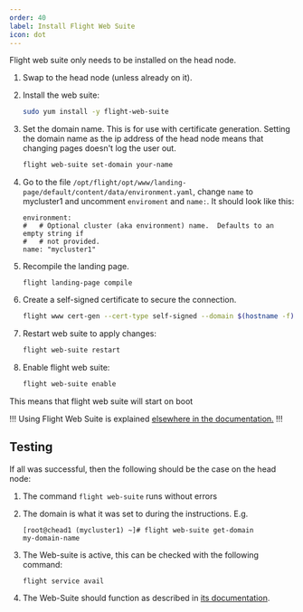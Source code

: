 ```yaml
---
order: 40
label: Install Flight Web Suite
icon: dot
---
```


Flight web suite only needs to be installed on the head node. 


1. Swap to the head node (unless already on it).


2. Install the web suite:
    ```bash
    sudo yum install -y flight-web-suite 
    ```

3. Set the domain name. This is for use with certificate generation. Setting the domain name as the ip address of the head node means that changing pages doesn't log the user out.
    ```bash
    flight web-suite set-domain your-name
    ```

4. Go to the file `/opt/flight/opt/www/landing-page/default/content/data/environment.yaml`, change `name` to mycluster1 and uncomment `enviroment` and `name:`. It should look like this:
    ```
    environment:
    #   # Optional cluster (aka environment) name.  Defaults to an empty string if
    #   # not provided.
    name: "mycluster1"
    ```

5. Recompile the landing page.
    ```
    flight landing-page compile
    ```

6. Create a self-signed certificate to secure the connection.
    ```bash
    flight www cert-gen --cert-type self-signed --domain $(hostname -f)
    ```

7. Restart web suite to apply changes:
    ```bash
    flight web-suite restart
    ```

8. Enable flight web suite:
    ```bash
    flight web-suite enable
    ```
This means that flight web suite will start on boot

!!!
Using Flight Web Suite is explained [elsewhere in the documentation.](/hpc_environment_usage/flight_web_suite/what_is_web_suite/)
!!!

## Testing

If all was successful, then the following should be the case on the head node:

1. The command `flight web-suite` runs without errors

2. The domain is what it was set to during the instructions. E.g.
    ```
    [root@chead1 (mycluster1) ~]# flight web-suite get-domain
    my-domain-name
    ```

3. The Web-suite is active, this can be checked with the following command:
    ```
    flight service avail
    ```

4. The Web-Suite should function as described in [its documentation](/hpc_environment_usage/flight_web_suite/what_is_web_suite/).